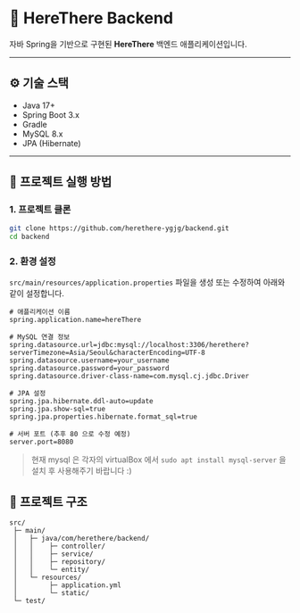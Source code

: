 # 🌱 HereThere Backend

자바 Spring을 기반으로 구현된 **HereThere** 백엔드 애플리케이션입니다.

---

## ⚙ 기술 스택

- Java 17+
- Spring Boot 3.x
- Gradle
- MySQL 8.x
- JPA (Hibernate)

---

## 🚀 프로젝트 실행 방법

### 1. 프로젝트 클론

```bash
git clone https://github.com/herethere-ygjg/backend.git
cd backend
```
### 2. 환경 설정
`src/main/resources/application.properties` 파일을 생성 또는 수정하여 아래와 같이 설정합니다.

```
# 애플리케이션 이름
spring.application.name=hereThere

# MySQL 연결 정보
spring.datasource.url=jdbc:mysql://localhost:3306/herethere?serverTimezone=Asia/Seoul&characterEncoding=UTF-8
spring.datasource.username=your_username
spring.datasource.password=your_password
spring.datasource.driver-class-name=com.mysql.cj.jdbc.Driver

# JPA 설정
spring.jpa.hibernate.ddl-auto=update
spring.jpa.show-sql=true
spring.jpa.properties.hibernate.format_sql=true

# 서버 포트 (추후 80 으로 수정 예정)
server.port=8080

```
> 현재 mysql 은 각자의 virtualBox 에서 `sudo apt install mysql-server` 을 설치 후 사용해주기 바랍니다 :)

## 📂 프로젝트 구조

```
src/
 ├─ main/
 │   ├─ java/com/herethere/backend/
 │   │    ├─ controller/
 │   │    ├─ service/
 │   │    ├─ repository/
 │   │    └─ entity/
 │   └─ resources/
 │        ├─ application.yml
 │        └─ static/
 └─ test/
 ```
